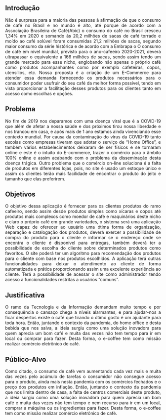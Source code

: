 ## Introdução

<p align= "justify">
Não é surpresa para a maioria das pessoas à afirmação de que o consumo de café no Brasil e no mundo é alto, até porque de acordo com a Associação Brasileira de Café(Abic) o consumo do café no Brasil cresceu 1,34% em 2020 e somando às 20,2 milhões de sacas de café torrado e moído ao café solúvel  foram consumidas 21,2 milhões de sacas, segundo maior consumo da série histórica e de acordo com a Embrapa o O consumo de café em nível mundial, previsto para o ano-cafeeiro 2020-2021, deverá ultrapassar o equivalente a 166 milhões de sacas, sendo assim tendo um grande mercado para esse nicho, englobando não apenas o próprio café como produtos acompanhantes como por exemplo cafeteiras, copos, utensílios, etc. Nossa proposta é a criação de um E-Commerce para atender essa demanda fornecendo os produtos necessários para o consumidor poder usufruir do seu café da melhor forma possível, tendo em vista proporcionar a facilitação desses produtos para os clientes tanto em acesso como escolhas e opções.
<p>

## Problema

<p align= "justify">
No fim de 2019 nos deparamos com uma doença viral que é a COVID-19 que além de afetar a nossa saúde e dos próximos tirou nossa liberdade e nos trancou em casa, e após mais de 1 ano estamos ainda vivenciando esse contexto mundial. Por causa da contaminação do vírus da COVID-19 tanto escolas como empresas tiveram que adotar o serviço de “Home Office”, e também vários estabelecimentos deixaram de ser físicos e se tornaram online e este é o intuito do E-commerce, trazer o comércio para o âmbito 100% online e assim acabando com o problema da disseminação desta doença trágica. Outro problema que o comércio on-line soluciona é a falta de produtos em diferentes lojas, pois, no site é usado um estoque único e assim os clientes terão mais facilidade de encontrar o produto do jeito e tamanho que elas preferirem.
</p>

## Objetivos

<p align= "justify">
O objetivo dessa aplicação é fornecer para os clientes produtos do ramo cafeeiro, sendo assim desde produtos simples como xícaras e copos até produtos mais complexos como moedor de café e maquinários deste nicho e claro o próprio café  em grande variedades, o sistema será uma aplicação Web capaz de oferecer ao usuário uma ótima forma de organização, separação e catalogação dos produtos, deverá exercer a possibilidade de compra do produto para o cliente e informar se o endereço onde se encontra o cliente é disponível para entregas, também deverá ter a possibilidade de escolha do cliente sobre determinados produtos como favoritos. O site poderá ter um algoritmo para recomendação dos produtos para o cliente com base nos produtos escolhidos. A aplicação terá outras funcionalidades para deixar o atendimento ao cliente de forma automatizada e prática proporcionando assim uma excelente experiência ao cliente. Terá a possibilidade de acessar o site como administrador tendo acesso a funcionalidades restritas a usuários “comuns”.
</p> 


## Justificativa

<p align= "justify">
O ramo da Tecnologia e da Informação demandam muito tempo e por consequência o cansaço chega a níveis alarmantes, e para ajudar-nos a ficar despertos existe o café que tirando o ótimo gosto é um ajudante para toda hora. Então, juntando o contexto da pandemia, do home office e desta bebida que nos salva, a ideia surgiu como uma solução inovadora para quem aprecia um bom café e muita das vezes não tem tempo para ir em local ou comprar para fazer. Desta forma, o e-coffee tem como missão realizar comércio eletrônico de café.
</p>

## Público-Alvo

<p align= "justify">
Como citado, o consumo de café vem aumentando cada vez mais e muita das vezes pelo acúmulo de tarefas o consumidor não consegue acesso para o produto, ainda mais nesta pandemia com os comércios fechados e o preço dos produtos em inflação. Então, juntando o contexto da pandemia que nos limita dentro de casa, a falta de centros comerciais deste produto, a ideia surgiu como uma solução inovadora para quem aprecia um bom café e muita das vezes não tem tempo e nem recurso para ir em um local, comprar a máquina ou os ingredientes para fazer. Desta forma, o e-coffee tem como missão realizar comércio eletrônico de café.
</p>
